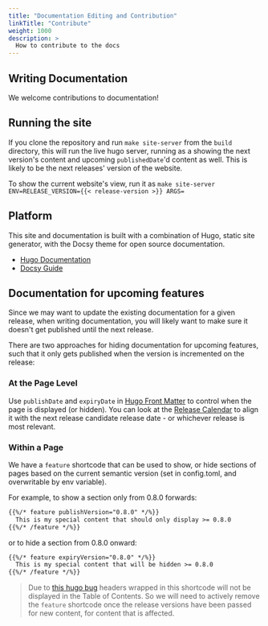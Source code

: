 ```yaml
---
title: "Documentation Editing and Contribution"
linkTitle: "Contribute"
weight: 1000
description: >
  How to contribute to the docs
---
```


## Writing Documentation

We welcome contributions to documentation! 

## Running the site

If you clone the repository and run `make site-server` from the `build` directory, this will run the live hugo server, 
running as a showing the next version's content and upcoming `publishedDate`'d content as well. This is likely to be
the next releases' version of the website.

To show the current website's view, run it as `make site-server ENV=RELEASE_VERSION={{< release-version >}} ARGS=`

## Platform

This site and documentation is built with a combination of Hugo, static site generator,
with the Docsy theme for open source documentation.

- [Hugo Documentation](https://gohugo.io/documentation/)
- [Docsy Guide](https://github.com/google/docsy)

## Documentation for upcoming features

Since we may want to update the existing documentation for a given release, when writing documentation,
you will likely want to make sure it doesn't get published until the next release.

There are two approaches for hiding documentation for upcoming features, such that it only gets published when the
version is incremented on the release:

### At the Page Level

Use `publishDate` and `expiryDate` in [Hugo Front Matter](https://gohugo.io/content-management/front-matter/) to control
when the page is displayed (or hidden). You can look at the [Release Calendar](https://github.com/GoogleCloudPlatform/agones/blob/master/docs/governance/release_process.md#release-calendar)
to align it with the next release
candidate release date - or whichever release is most relevant.  

### Within a Page

We have a `feature` shortcode that can be used to show, or hide sections of pages based on the current semantic version
(set in config.toml, and overwritable by env variable).

For example, to show a section only from 0.8.0 forwards: 

```markdown
{{%/* feature publishVersion="0.8.0" */%}}
  This is my special content that should only display >= 0.8.0
{{%/* /feature */%}}
```

or to hide a section from 0.8.0 onward:

```markdown
{{%/* feature expiryVersion="0.8.0" */%}}
  This is my special content that will be hidden >= 0.8.0
{{%/* /feature */%}}
```

> Due to [this hugo bug](https://github.com/gohugoio/hugo/issues/4695) headers wrapped in this shortcode will
  not be displayed in the Table of Contents. So we will need to actively remove the `feature` shortcode once
  the release versions have been passed for new content, for content that is affected.
